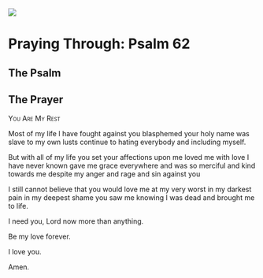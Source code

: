 <img class="intro-left" style="margin-top:10px" src="/images/art-paris-psalter.jpg">

# Praying Through: Psalm 62

<p style="clear:both;">

## The Psalm

## The Prayer

<div style="font-variant: small-caps;">
You Are My Rest
</div>


Most of my life
  I have fought against you
  blasphemed your holy name
  was slave to my own lusts
  continue to hating everybody
  and including myself.

But with all of my life
  you set your affections upon me
  loved me with love I have never known
  gave me grace everywhere
  and was so merciful and kind towards me
  despite my anger and rage and sin against you

I still cannot believe
  that you would love me
  at my very worst
  in my darkest pain
  in my deepest shame
  you saw me
  knowing I was dead
  and brought me to life.

I need you, Lord
  now more than anything.

Be my love forever.

I love you.

Amen.
